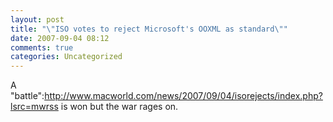```yaml
---
layout: post
title: "\"ISO votes to reject Microsoft's OOXML as standard\""
date: 2007-09-04 08:12
comments: true
categories: Uncategorized
---
```

A "battle":http://www.macworld.com/news/2007/09/04/isorejects/index.php?lsrc=mwrss is won but the war rages on.
